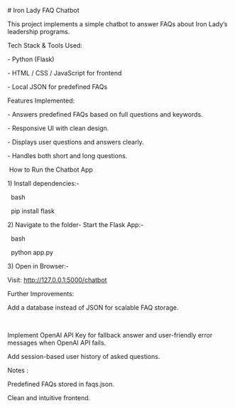 \# Iron Lady FAQ Chatbot



This project implements a simple chatbot to answer FAQs about Iron Lady’s leadership programs.



Tech Stack \& Tools Used:

\- Python (Flask)

\- HTML / CSS / JavaScript for frontend

\- Local JSON for predefined FAQs



Features Implemented:

\- Answers predefined FAQs based on full questions and keywords.

\- Responsive UI with clean design.

\- Displays user questions and answers clearly.

\- Handles both short and long questions.



 How to Run the Chatbot App



1\) Install dependencies:-



    bash

    pip install flask





2\) Navigate to the folder- Start the Flask App:-



   bash

   python app.py





3\) Open in Browser:-



Visit: http://127.0.0.1:5000/chatbot







Further Improvements:



Add a database instead of JSON for scalable FAQ storage.

&nbsp;

Implement OpenAI API Key for fallback answer and user-friendly error messages when OpenAI API fails.



Add session-based user history of asked questions.



Notes :



Predefined FAQs stored in faqs.json.



Clean and intuitive frontend.

